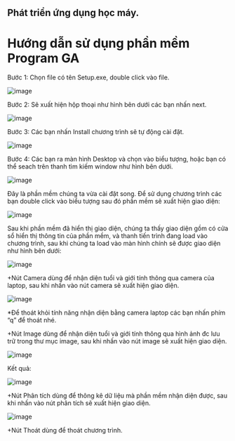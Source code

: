 ## Phát triển ứng dụng học máy.

# Hướng dẫn sử dụng phần mềm Program GA

Bước 1: Chọn file có tên Setup.exe, double click vào file.

 ![image](https://user-images.githubusercontent.com/73278567/198585782-fb994fc7-e8d9-46d4-8ef1-bae2385f97fe.png)

Bước 2: Sẽ xuất hiện hộp thoại như hình bên dưới các bạn nhấn next.

 ![image](https://user-images.githubusercontent.com/73278567/198585815-fc511dba-0f90-44f2-9844-28904892726f.png)

Bước 3: Các bạn nhấn Install chương trình sẽ tự động cài đặt.
 
 ![image](https://user-images.githubusercontent.com/73278567/198585983-5efb7de0-7c21-40c0-9369-d69d45cd223b.png)

Bước 4: Các bạn ra màn hình Desktop và chọn vào biểu tượng, hoặc bạn có thể seach trên thanh tìm kiếm window như hình bên dưới.

![image](https://user-images.githubusercontent.com/73278567/198586024-33b25526-b111-48be-bcae-0da72f37f732.png)

Đây là phần mềm chúng ta vừa cài đặt song.
Để sử dụng chương trình các bạn double click vào biểu tượng sau đó phần mềm sẽ xuất hiện giao diện:

![image](https://user-images.githubusercontent.com/73278567/198586093-5b6b5414-471b-446d-bff0-878f38425457.png)

 
Sau khi phần mềm đã hiển thị giao diện, chúng ta thấy giao diện gồm có cửa sổ hiển thị thông tin của phần mềm, và thanh tiến trình đang load vào chương trình, sau khi chúng ta load vào màn hình chính sẽ được giao diện như hình bên dưới:
 
 ![image](https://user-images.githubusercontent.com/73278567/198586137-e9d057fb-9568-4dab-bd8e-7f24c3ef1c53.png)

+Nút Camera dùng để nhận diện tuổi và giới tính thông qua camera của laptop, sau khi nhấn vào nút camera sẽ xuất hiện giao diện.
 
 ![image](https://user-images.githubusercontent.com/73278567/198586186-3faa0001-3e53-488d-9dca-b8819d744f9c.png)

*Để thoát khỏi tính năng nhận diện bằng camera laptop các bạn nhấn phím “q” để thoát nhé.

+Nút Image dùng để nhận diện tuổi và giới tính thông qua hình ảnh đc lưu trữ trong thư mục image, sau khi nhấn vào nút image sẽ xuất hiện giao diện.

 ![image](https://user-images.githubusercontent.com/73278567/198586218-8ff28f2f-1db9-4b23-854d-b283701fe928.png)


Kết quả:

![image](https://user-images.githubusercontent.com/73278567/198586268-979fd9a8-1615-4f8f-8ad9-bdeee3c681bf.png)

+Nút Phân tích dùng để thông kê dữ liệu mà phần mềm nhận diện được, sau khi nhấn vào nút phân tích sẽ xuất hiện giao diện.
 
 ![image](https://user-images.githubusercontent.com/73278567/198586311-c39023ad-2b94-4db9-8764-fb08f82712cf.png)

+Nút Thoát dùng để thoát chương trình.
